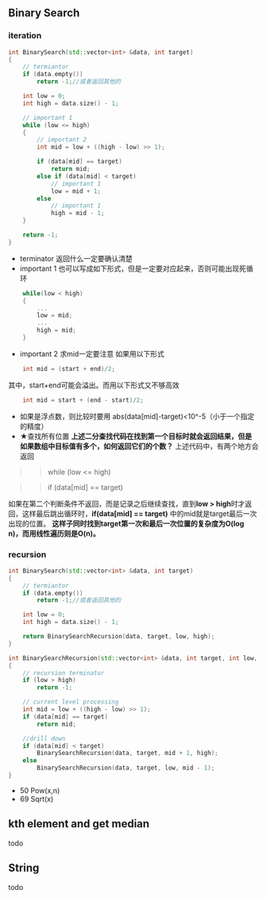 ## Binary Search
### iteration
```cpp
int BinarySearch(std::vector<int> &data, int target)
{
    // termiantor
    if (data.empty())
        return -1;//或者返回其他的

    int low = 0;
    int high = data.size() - 1;

    // important 1
    while (low <= high)
    {
        // important 2
        int mid = low + ((high - low) >> 1);

        if (data[mid] == target)
            return mid;
        else if (data[mid] < target)
            // important 1
            low = mid + 1;
        else
            // important 1
            high = mid - 1;
    }

    return -1;
}
```

* terminator 返回什么一定要确认清楚
* important 1 也可以写成如下形式，但是一定要对应起来，否则可能出现死循环
```cpp
    while(low < high)
    {
        ...
        low = mid;
        ...
        high = mid;
    }
```
* important 2 求mid一定要注意
如果用以下形式
```cpp
    int mid = (start + end)/2;
```
其中，start+end可能会溢出。而用以下形式又不够高效
```cpp
    int mid = start + (end - start)/2;
```
* 如果是浮点数，则比较时要用 abs(data[mid]-target)<10^-5（小于一个指定的精度）
* ★查找所有位置
**上述二分查找代码在找到第一个目标时就会返回结果，但是如果数组中目标值有多个，如何返回它们的个数？** 上述代码中，有两个地方会返回
>> while (low <= high)

>> if (data[mid] == target)

如果在第二个判断条件不返回，而是记录之后继续查找，直到**low > high**时才返回，这样最后跳出循环时，**if(data[mid] == target)** 中的mid就是target最后一次出现的位置。
**这样子同时找到target第一次和最后一次位置的复杂度为O(log n)，而用线性遍历则是O(n)。**

### recursion

```cpp
int BinarySearch(std::vector<int> &data, int target)
{
    // termiantor
    if (data.empty())
        return -1;//或者返回其他的

    int low = 0;
    int high = data.size() - 1;

    return BinarySearchRecursion(data, target, low, high);
}

int BinarySearchRecursion(std::vector<int> &data, int target, int low, int high)
{
    // recursion terminator
    if (low > high)
        return -1;

    // current level processing
    int mid = low + ((high - low) >> 1);
    if (data[mid] == target)
        return mid;

    //drill down
    if (data[mid] < target)
        BinarySearchRecursion(data, target, mid + 1, high);
    else
        BinarySearchRecursion(data, target, low, mid - 1);
}
```
* 50 Pow(x,n)
* 69 Sqrt(x)

## kth element and get median
todo

## String
todo